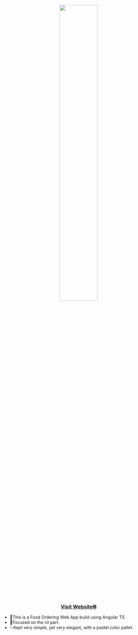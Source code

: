 
<div align="center">
  <img src="https://lh3.googleusercontent.com/p/AF1QipOv0Yf25irCofP48ViWKOH1DBMK9pKnHaOD_dOz=s680-w680-h510" width="50%">
</div>
<div align="center">
  <h3><a href="https://sourav-hungry-helper.netlify.app/">Visit Website🌐</a></h3>
</div>

<ul>
<li>💓This is a Food Ordering Web App build using Angular TS </li> 
<li>📱Focused on the UI part.</li>  
<li>✨Kept very simple, yet very elegant, with a pastel color pallet.</li>
</ul>
